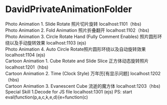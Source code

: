 # DavidPrivateAnimationFolder                                                                                                 
Photo Animation 1. Slide Rotate 照片切片旋转                                   localhost:1101（hbs)                             
Photo Animation 2. Fold Animation 照片折叠翻开                                 localhost:1102（hbs)  
Photo Animation 3. Circle Rotate Hand (Fully Comment Enables) 照片圆形环绕以及手动旋转效果         localhost:1103 (ejs)                
Photo Animation 4. Auto Circle Rotate照片圆形环绕以及自动旋转效果                localhost:1104 (ejs)   
Cartoon Animation 1. Cube Rotate and Slide Slice	正方体动态旋转照片             localhost:1201（hbs)                                 
Cartoon Animation 2. Time (Clock Style) 万年历[有显示问题]                      localhost:1202（hbs)                                 
Cartoon Animation 3. Evanescent Cube 流逝的魔方体                              localhost:1203（hbs)                                   
Special Skill 1.Decode for JS file                                           localhost:1301 (ejs)
PS: start eval(function(p,a,c,k,e,d){e=function(c)
 

